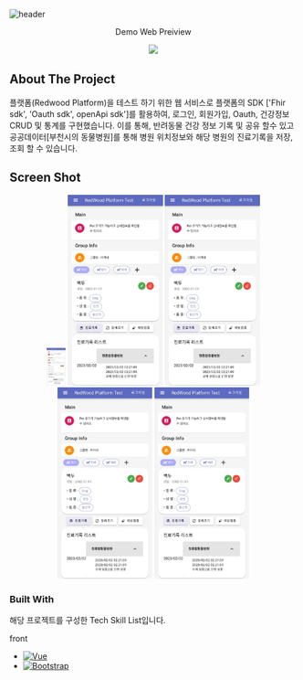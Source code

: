 ![header](https://capsule-render.vercel.app/api?type=waving&color=auto&height=300&section=header&text=Fhir-Test-web&animation=fadeIn&fontAlignY=38&desc=반려동물%20건강정보%20기록%20및%20병원위치정보%20조회%20서비스&descAlignY=51&descAlign=62)



<p align='center'> Demo Web Preiview </p>
<p align='center'>
  <a href="https://redwoodplatformtest-chohbin.netlify.app">
    <img src="https://img.shields.io/badge/DEMO%20-%234FC08D.svg?&style=for-the-badge&&logoColor=white"/>
  </a>
</p>


<!-- ABOUT THE PROJECT -->
## About The Project

플랫폼(Redwood Platform)을 테스트 하기 위한 웹 서비스로 플랫폼의 SDK ['Fhir sdk', 'Oauth sdk', openApi sdk']를 활용하여, 로그인, 회원가입, Oauth, 건강정보 CRUD 및 통계를 구현했습니다. 이를 통해, 반려동물 건강 정보 기록 및 공유 할수 있고 공공데이터[부천시의 동물병원]를 통해 병원 위치정보와  해당 병원의 진료기록을 저장, 조회 할 수 있습니다.

## Screen Shot

<p align="center">
 <img src="src/assets/images/screenshots/screenshot_pet_list.jpg" width="33&">
 <img src="src/assets/images/screenshots/screenshot_pet_list.jpg" width="33%">
 <img src="src/assets/images/screenshots/screenshot_pet_list.jpg" width="33%">
 <br/>
 <img src="src/assets/images/screenshots/screenshot_pet_list.jpg" width="33%">
 <img src="src/assets/images/screenshots/screenshot_pet_list.jpg" width="33%">
</p>


### Built With

해당 프로젝트를 구성한 Tech Skill List입니다.

<!--
* [![Next][Next.js]][Next-url]
* [![React][React.js]][React-url]
-->
front
* [![Vue][Vue.js]][Vue-url]
* [![Bootstrap][Bootstrap.com]][Bootstrap-url]



<!-- MARKDOWN LINKS & IMAGES -->
<!-- https://www.markdownguide.org/basic-syntax/#reference-style-links -->
[contributors-shield]: https://img.shields.io/github/contributors/othneildrew/Best-README-Template.svg?style=for-the-badge
[contributors-url]: https://github.com/othneildrew/Best-README-Template/graphs/contributors
[forks-shield]: https://img.shields.io/github/forks/othneildrew/Best-README-Template.svg?style=for-the-badge
[forks-url]: https://github.com/othneildrew/Best-README-Template/network/members
[stars-shield]: https://img.shields.io/github/stars/othneildrew/Best-README-Template.svg?style=for-the-badge
[stars-url]: https://github.com/othneildrew/Best-README-Template/stargazers
[issues-shield]: https://img.shields.io/github/issues/othneildrew/Best-README-Template.svg?style=for-the-badge
[issues-url]: https://github.com/othneildrew/Best-README-Template/issues
[license-shield]: https://img.shields.io/github/license/othneildrew/Best-README-Template.svg?style=for-the-badge
[license-url]: https://github.com/othneildrew/Best-README-Template/blob/master/LICENSE.txt
[linkedin-shield]: https://img.shields.io/badge/-LinkedIn-black.svg?style=for-the-badge&logo=linkedin&colorB=555
[linkedin-url]: https://linkedin.com/in/othneildrew
[product-screenshot]: images/screenshot.png
[Next.js]: https://img.shields.io/badge/next.js-000000?style=for-the-badge&logo=nextdotjs&logoColor=white
[Next-url]: https://nextjs.org/
[React.js]: https://img.shields.io/badge/React-20232A?style=for-the-badge&logo=react&logoColor=61DAFB
[React-url]: https://reactjs.org/
[Vue.js]: https://img.shields.io/badge/Vue.js-35495E?style=for-the-badge&logo=vuedotjs&logoColor=4FC08D
[Vue-url]: https://vuejs.org/
[Angular.io]: https://img.shields.io/badge/Angular-DD0031?style=for-the-badge&logo=angular&logoColor=white
[Angular-url]: https://angular.io/
[Svelte.dev]: https://img.shields.io/badge/Svelte-4A4A55?style=for-the-badge&logo=svelte&logoColor=FF3E00
[Svelte-url]: https://svelte.dev/
[Laravel.com]: https://img.shields.io/badge/Laravel-FF2D20?style=for-the-badge&logo=laravel&logoColor=white
[Laravel-url]: https://laravel.com
[Bootstrap.com]: https://img.shields.io/badge/Bootstrap-563D7C?style=for-the-badge&logo=bootstrap&logoColor=white
[Bootstrap-url]: https://getbootstrap.com
[JQuery.com]: https://img.shields.io/badge/jQuery-0769AD?style=for-the-badge&logo=jquery&logoColor=white
[JQuery-url]: https://jquery.com 









